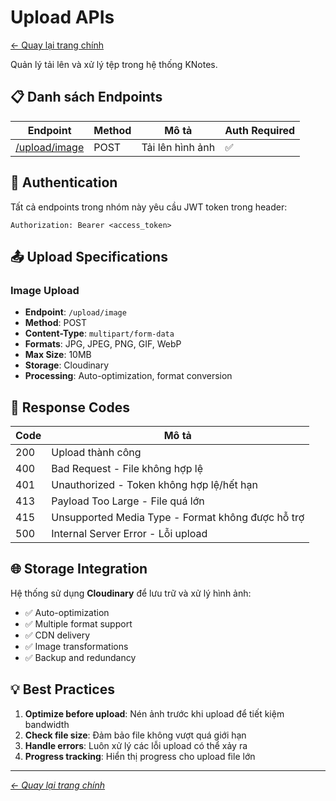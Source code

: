 # Upload APIs

[← Quay lại trang chính](../README.md)

Quản lý tải lên và xử lý tệp trong hệ thống KNotes.

## 📋 Danh sách Endpoints

| Endpoint                    | Method | Mô tả            | Auth Required |
| --------------------------- | ------ | ---------------- | ------------- |
| [/upload/image](./image.md) | POST   | Tải lên hình ảnh | ✅            |

## 🔐 Authentication

Tất cả endpoints trong nhóm này yêu cầu JWT token trong header:

```
Authorization: Bearer <access_token>
```

## 📤 Upload Specifications

### Image Upload

-   **Endpoint**: `/upload/image`
-   **Method**: POST
-   **Content-Type**: `multipart/form-data`
-   **Formats**: JPG, JPEG, PNG, GIF, WebP
-   **Max Size**: 10MB
-   **Storage**: Cloudinary
-   **Processing**: Auto-optimization, format conversion

## 🎯 Response Codes

| Code | Mô tả                                             |
| ---- | ------------------------------------------------- |
| 200  | Upload thành công                                 |
| 400  | Bad Request - File không hợp lệ                   |
| 401  | Unauthorized - Token không hợp lệ/hết hạn         |
| 413  | Payload Too Large - File quá lớn                  |
| 415  | Unsupported Media Type - Format không được hỗ trợ |
| 500  | Internal Server Error - Lỗi upload                |

## 🌐 Storage Integration

Hệ thống sử dụng **Cloudinary** để lưu trữ và xử lý hình ảnh:

-   ✅ Auto-optimization
-   ✅ Multiple format support
-   ✅ CDN delivery
-   ✅ Image transformations
-   ✅ Backup and redundancy

## 💡 Best Practices

1. **Optimize before upload**: Nén ảnh trước khi upload để tiết kiệm bandwidth
2. **Check file size**: Đảm bảo file không vượt quá giới hạn
3. **Handle errors**: Luôn xử lý các lỗi upload có thể xảy ra
4. **Progress tracking**: Hiển thị progress cho upload file lớn

---

_[← Quay lại trang chính](../README.md)_
